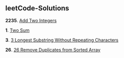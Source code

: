 ## leetCode-Solutions

  

**2235**. [Add Two Integers](https://github.com/Caracioly/leetCode-Solutions/tree/main/2235%20Add%20Two%20Integers)

**1**. [Two Sum](https://github.com/Caracioly/leetCode-Solutions/tree/main/1%20Two%20Sum)

**3**. [3 Longest Substring Without Repeating Characters]()

**26**. [26 Remove Duplicates from Sorted Array]()


